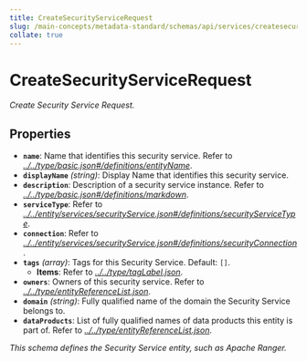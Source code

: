 ```yaml
---
title: CreateSecurityServiceRequest
slug: /main-concepts/metadata-standard/schemas/api/services/createsecurityservice
collate: true
---
```


# CreateSecurityServiceRequest

*Create Security Service Request.*

## Properties

- **`name`**: Name that identifies this security service. Refer to *[../../type/basic.json#/definitions/entityName](#/../type/basic.json#/definitions/entityName)*.
- **`displayName`** *(string)*: Display Name that identifies this security service.
- **`description`**: Description of a security service instance. Refer to *[../../type/basic.json#/definitions/markdown](#/../type/basic.json#/definitions/markdown)*.
- **`serviceType`**: Refer to *[../../entity/services/securityService.json#/definitions/securityServiceType](#/../entity/services/securityService.json#/definitions/securityServiceType)*.
- **`connection`**: Refer to *[../../entity/services/securityService.json#/definitions/securityConnection](#/../entity/services/securityService.json#/definitions/securityConnection)*.
- **`tags`** *(array)*: Tags for this Security Service. Default: `[]`.
  - **Items**: Refer to *[../../type/tagLabel.json](#/../type/tagLabel.json)*.
- **`owners`**: Owners of this security service. Refer to *[../../type/entityReferenceList.json](#/../type/entityReferenceList.json)*.
- **`domain`** *(string)*: Fully qualified name of the domain the Security Service belongs to.
- **`dataProducts`**: List of fully qualified names of data products this entity is part of. Refer to *[../../type/entityReferenceList.json](#/../type/entityReferenceList.json)*.

*This schema defines the Security Service entity, such as Apache Ranger.* 